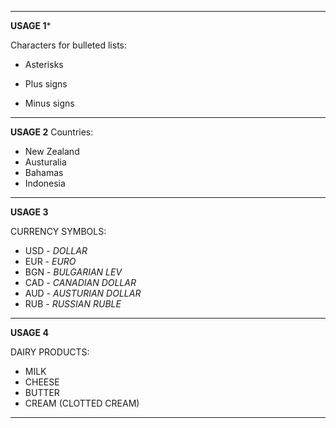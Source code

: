***
**USAGE 1***

Characters for bulleted lists:
* Asterisks
+ Plus signs
- Minus signs
***
**USAGE 2**
Countries:
* New Zealand
* Austuralia
* Bahamas
* Indonesia

***
**USAGE 3**

CURRENCY SYMBOLS:
+ USD - _DOLLAR_
+ EUR - _EURO_
+ BGN - _BULGARIAN LEV_
+ CAD - _CANADIAN DOLLAR_
+ AUD - _AUSTURIAN DOLLAR_
+ RUB - _RUSSIAN RUBLE_
***
**USAGE 4**

DAIRY PRODUCTS:
- MILK
- CHEESE
- BUTTER
- CREAM (CLOTTED CREAM)

***